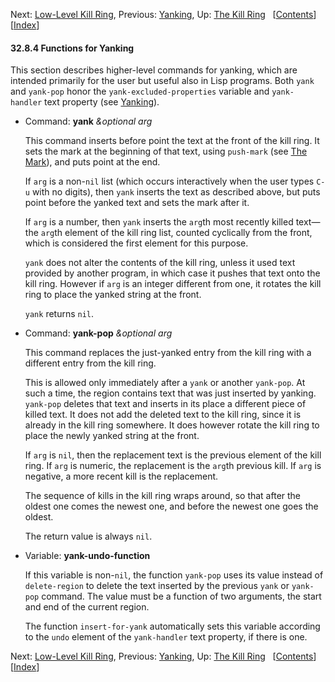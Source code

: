 <!-- This is the GNU Emacs Lisp Reference Manual
corresponding to Emacs version 27.2.

Copyright (C) 1990-1996, 1998-2021 Free Software Foundation,
Inc.

Permission is granted to copy, distribute and/or modify this document
under the terms of the GNU Free Documentation License, Version 1.3 or
any later version published by the Free Software Foundation; with the
Invariant Sections being "GNU General Public License," with the
Front-Cover Texts being "A GNU Manual," and with the Back-Cover
Texts as in (a) below.  A copy of the license is included in the
section entitled "GNU Free Documentation License."

(a) The FSF's Back-Cover Text is: "You have the freedom to copy and
modify this GNU manual.  Buying copies from the FSF supports it in
developing GNU and promoting software freedom." -->

<!-- Created by GNU Texinfo 6.7, http://www.gnu.org/software/texinfo/ -->

Next: [Low-Level Kill Ring](Low_002dLevel-Kill-Ring.html), Previous: [Yanking](Yanking.html), Up: [The Kill Ring](The-Kill-Ring.html)   \[[Contents](index.html#SEC_Contents "Table of contents")]\[[Index](Index.html "Index")]

#### 32.8.4 Functions for Yanking

This section describes higher-level commands for yanking, which are intended primarily for the user but useful also in Lisp programs. Both `yank` and `yank-pop` honor the `yank-excluded-properties` variable and `yank-handler` text property (see [Yanking](Yanking.html)).

*   Command: **yank** *\&optional arg*

    This command inserts before point the text at the front of the kill ring. It sets the mark at the beginning of that text, using `push-mark` (see [The Mark](The-Mark.html)), and puts point at the end.

    If `arg` is a non-`nil` list (which occurs interactively when the user types `C-u` with no digits), then `yank` inserts the text as described above, but puts point before the yanked text and sets the mark after it.

    If `arg` is a number, then `yank` inserts the `arg`th most recently killed text—the `arg`th element of the kill ring list, counted cyclically from the front, which is considered the first element for this purpose.

    `yank` does not alter the contents of the kill ring, unless it used text provided by another program, in which case it pushes that text onto the kill ring. However if `arg` is an integer different from one, it rotates the kill ring to place the yanked string at the front.

    `yank` returns `nil`.

<!---->

*   Command: **yank-pop** *\&optional arg*

    This command replaces the just-yanked entry from the kill ring with a different entry from the kill ring.

    This is allowed only immediately after a `yank` or another `yank-pop`. At such a time, the region contains text that was just inserted by yanking. `yank-pop` deletes that text and inserts in its place a different piece of killed text. It does not add the deleted text to the kill ring, since it is already in the kill ring somewhere. It does however rotate the kill ring to place the newly yanked string at the front.

    If `arg` is `nil`, then the replacement text is the previous element of the kill ring. If `arg` is numeric, the replacement is the `arg`th previous kill. If `arg` is negative, a more recent kill is the replacement.

    The sequence of kills in the kill ring wraps around, so that after the oldest one comes the newest one, and before the newest one goes the oldest.

    The return value is always `nil`.

<!---->

*   Variable: **yank-undo-function**

    If this variable is non-`nil`, the function `yank-pop` uses its value instead of `delete-region` to delete the text inserted by the previous `yank` or `yank-pop` command. The value must be a function of two arguments, the start and end of the current region.

    The function `insert-for-yank` automatically sets this variable according to the `undo` element of the `yank-handler` text property, if there is one.

Next: [Low-Level Kill Ring](Low_002dLevel-Kill-Ring.html), Previous: [Yanking](Yanking.html), Up: [The Kill Ring](The-Kill-Ring.html)   \[[Contents](index.html#SEC_Contents "Table of contents")]\[[Index](Index.html "Index")]
